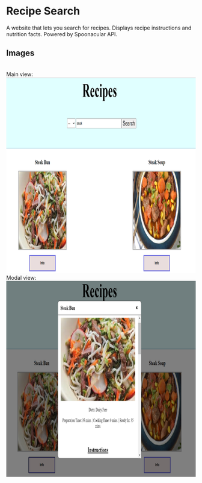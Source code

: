 ﻿# Recipe Search
 
A website that lets you search for recipes. Displays recipe instructions and nutrition facts. Powered by Spoonacular API.

## Images
<br>
Main view:
<br>
<img src="images/recipes1.png" alt="recipes1" width="760" height="520"/>
<br>
Modal view:
<br>
<img src="images/recipes2.png" alt="recipes2" width="780" height="520"/>
